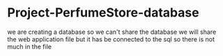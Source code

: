 # Project-PerfumeStore-database
we are creating a database so we can't share the database we will share the web application file but it has be connected to the sql so there is not much in the file 
